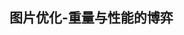 <!--
 * @Author: your name
 * @Date: 2020-06-22 17:26:11
 * @LastEditTime: 2020-06-22 17:26:46
 * @LastEditors: your name
 * @Description: In User Settings Edit
 * @FilePath: /op-ground/Users/xujinkai/Desktop/docs/notes/docs/book2/03.md
--> 

## 图片优化-重量与性能的博弈


